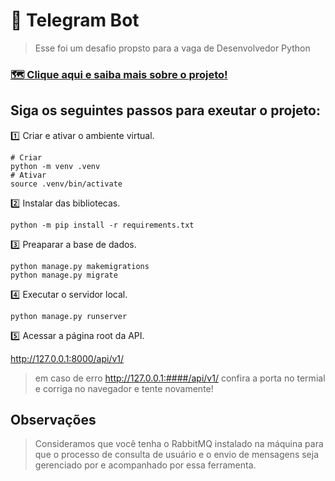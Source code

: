 # :robot: Telegram Bot
>Esse foi um desafio propsto para a vaga de Desenvolvedor Python

### [:world_map: Clique aqui e saiba mais sobre o projeto!](https://lapis-request-c58.notion.site/Telegram-Bot-d6509a8d5f414fdaab10a2bffd4327b3)

## Siga os seguintes passos para exeutar o projeto:

:one: Criar e ativar o ambiente virtual.
```console
# Criar 
python -m venv .venv
# Ativar
source .venv/bin/activate
```
:two: Instalar das bibliotecas.
```console
python -m pip install -r requirements.txt
```
:three: Preaparar a base de dados.
```console
python manage.py makemigrations
python manage.py migrate
```
:four: Executar o servidor local.
```console
python manage.py runserver
```
:five: Acessar a página root da API.

http://127.0.0.1:8000/api/v1/
>em caso de erro http://127.0.0.1:####/api/v1/ confira a porta no termial e corriga no navegador e tente novamente!

## Observações
>Consideramos que você tenha o RabbitMQ instalado na máquina para que o processo de consulta de usuário e o envio de mensagens seja gerenciado por e acompanhado por essa ferramenta.


